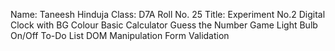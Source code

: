 Name: Taneesh Hinduja Class: D7A Roll No. 25 Title: Experiment No.2
Digital Clock with BG Colour
Basic Calculator
Guess the Number Game 
Light Bulb On/Off
To-Do List
DOM Manipulation
Form Validation
